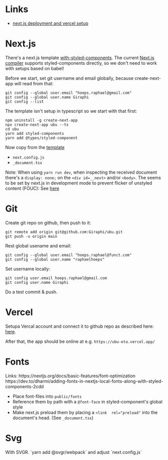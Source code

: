<h1>Links</h1>

- <a href="https://nextjs.org/learn/basics/deploying-nextjs-app/setup">next.js deployment and vercel setup</a>

<h1>Next.js</h1>

There's a next.js template <a href="https://github.com/vercel/next.js/tree/canary/examples/with-styled-components">with-styled-components</a>. The current <a href="https://nextjs.org/docs/advanced-features/compiler">Next.js compiler</a> supports styled-components directly, so we don't need to work with setups based on babel!

Before we start, set git username and email globally, because create-next-app will read from that:
```
git config --global user.email "hoeps.raphael@gmail.com"
git config --global user.name Giraphi
git config --list
```

The template isn't setup in typescript so we start with that first:

```
npm uninstall -g create-next-app
npx create-next-app ubu --ts
cd ubu
yarn add styled-components
yarn add @types/styled-component
```

Now copy from the <a href="https://github.com/vercel/next.js/tree/canary/examples/with-styled-components">template</a>
- `next.config.js`
- `_document.tsx`

Note: When using `yarn run dev`, when inspecting the received document there's a `display: none;` on the `<div id=__next>` and/or `<body>`. The seems to be set by next.js in development mode to prevent flicker of unstyled content (FOUC): See <a href="https://github.com/vercel/next.js/discussions/16104">here</a>

<h1>Git</h1>
Create git repo on github, then push to it:

```
git remote add origin git@github.com:Giraphi/ubu.git
git push -u origin main
```

Rest global usename and email:

```
git config --global user.email "hoeps.raphael@funct.com"
git config --global user.name "raphaelhoeps" 
```

Set username locally:
```
git config user.email hoeps.raphael@gmail.com
git config user.name Giraphi
```

Do a test commit & push.

<h1>Vercel</h1>
Setupa Vercal account and connect it to github repo as described here: <a href="https://nextjs.org/learn/basics/deploying-nextjs-app/deploy">here</a>.

After that, the app should be online at e.g. `https://ubu-eta.vercel.app/`

<h1>Fonts</h1>
Links:
https://nextjs.org/docs/basic-features/font-optimization
https://dev.to/dharmi/adding-fonts-in-nextjs-local-fonts-along-with-styled-components-2cdd

- Place font-files into `public/fonts`
- Reference them by path with a `@font-face` in styled-component's global style
- Make next.js preload them by placing a `<link  rel="preload"` into the document's head. (See `_document.tsx`)

<h1>Svg</h1>
With SVGR. `yarn add @svgr/webpack` and adjust `next.config.js`
